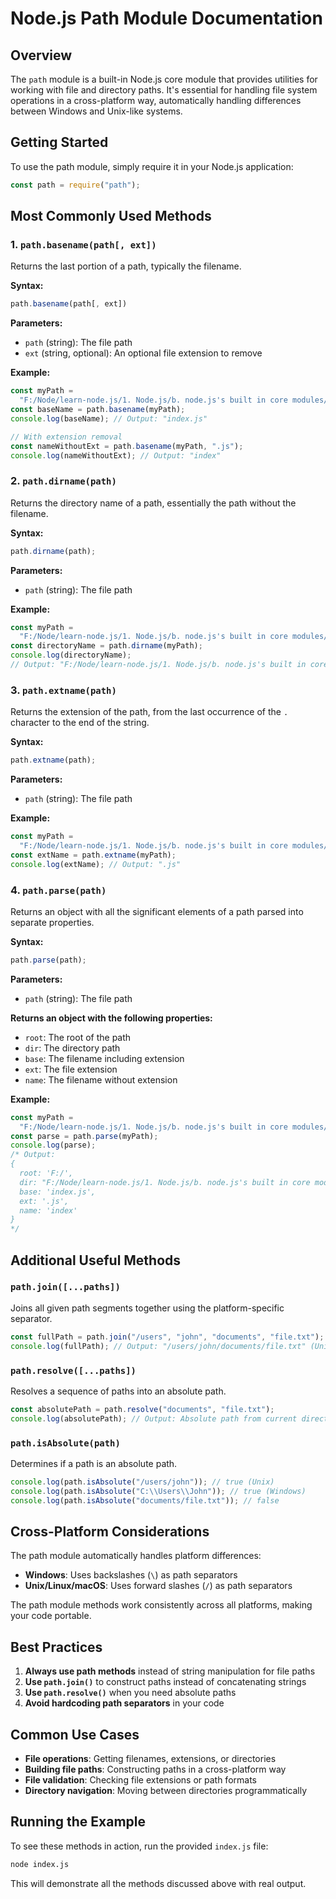 # Node.js Path Module Documentation

## Overview

The `path` module is a built-in Node.js core module that provides utilities for working with file and directory paths. It's essential for handling file system operations in a cross-platform way, automatically handling differences between Windows and Unix-like systems.

## Getting Started

To use the path module, simply require it in your Node.js application:

```javascript
const path = require("path");
```

## Most Commonly Used Methods

### 1. `path.basename(path[, ext])`

Returns the last portion of a path, typically the filename.

**Syntax:**

```javascript
path.basename(path[, ext])
```

**Parameters:**

- `path` (string): The file path
- `ext` (string, optional): An optional file extension to remove

**Example:**

```javascript
const myPath =
  "F:/Node/learn-node.js/1. Node.js/b. node.js's built in core modules/i. path module/index.js";
const baseName = path.basename(myPath);
console.log(baseName); // Output: "index.js"

// With extension removal
const nameWithoutExt = path.basename(myPath, ".js");
console.log(nameWithoutExt); // Output: "index"
```

### 2. `path.dirname(path)`

Returns the directory name of a path, essentially the path without the filename.

**Syntax:**

```javascript
path.dirname(path);
```

**Parameters:**

- `path` (string): The file path

**Example:**

```javascript
const myPath =
  "F:/Node/learn-node.js/1. Node.js/b. node.js's built in core modules/i. path module/index.js";
const directoryName = path.dirname(myPath);
console.log(directoryName);
// Output: "F:/Node/learn-node.js/1. Node.js/b. node.js's built in core modules/i. path module"
```

### 3. `path.extname(path)`

Returns the extension of the path, from the last occurrence of the `.` character to the end of the string.

**Syntax:**

```javascript
path.extname(path);
```

**Parameters:**

- `path` (string): The file path

**Example:**

```javascript
const myPath =
  "F:/Node/learn-node.js/1. Node.js/b. node.js's built in core modules/i. path module/index.js";
const extName = path.extname(myPath);
console.log(extName); // Output: ".js"
```

### 4. `path.parse(path)`

Returns an object with all the significant elements of a path parsed into separate properties.

**Syntax:**

```javascript
path.parse(path);
```

**Parameters:**

- `path` (string): The file path

**Returns an object with the following properties:**

- `root`: The root of the path
- `dir`: The directory path
- `base`: The filename including extension
- `ext`: The file extension
- `name`: The filename without extension

**Example:**

```javascript
const myPath =
  "F:/Node/learn-node.js/1. Node.js/b. node.js's built in core modules/i. path module/index.js";
const parse = path.parse(myPath);
console.log(parse);
/* Output:
{
  root: 'F:/',
  dir: "F:/Node/learn-node.js/1. Node.js/b. node.js's built in core modules/i. path module",
  base: 'index.js',
  ext: '.js',
  name: 'index'
}
*/
```

## Additional Useful Methods

### `path.join([...paths])`

Joins all given path segments together using the platform-specific separator.

```javascript
const fullPath = path.join("/users", "john", "documents", "file.txt");
console.log(fullPath); // Output: "/users/john/documents/file.txt" (Unix) or "\users\john\documents\file.txt" (Windows)
```

### `path.resolve([...paths])`

Resolves a sequence of paths into an absolute path.

```javascript
const absolutePath = path.resolve("documents", "file.txt");
console.log(absolutePath); // Output: Absolute path from current directory
```

### `path.isAbsolute(path)`

Determines if a path is an absolute path.

```javascript
console.log(path.isAbsolute("/users/john")); // true (Unix)
console.log(path.isAbsolute("C:\\Users\\John")); // true (Windows)
console.log(path.isAbsolute("documents/file.txt")); // false
```

## Cross-Platform Considerations

The path module automatically handles platform differences:

- **Windows**: Uses backslashes (`\`) as path separators
- **Unix/Linux/macOS**: Uses forward slashes (`/`) as path separators

The path module methods work consistently across all platforms, making your code portable.

## Best Practices

1. **Always use path methods** instead of string manipulation for file paths
2. **Use `path.join()`** to construct paths instead of concatenating strings
3. **Use `path.resolve()`** when you need absolute paths
4. **Avoid hardcoding path separators** in your code

## Common Use Cases

- **File operations**: Getting filenames, extensions, or directories
- **Building file paths**: Constructing paths in a cross-platform way
- **File validation**: Checking file extensions or path formats
- **Directory navigation**: Moving between directories programmatically

## Running the Example

To see these methods in action, run the provided `index.js` file:

```bash
node index.js
```

This will demonstrate all the methods discussed above with real output.

